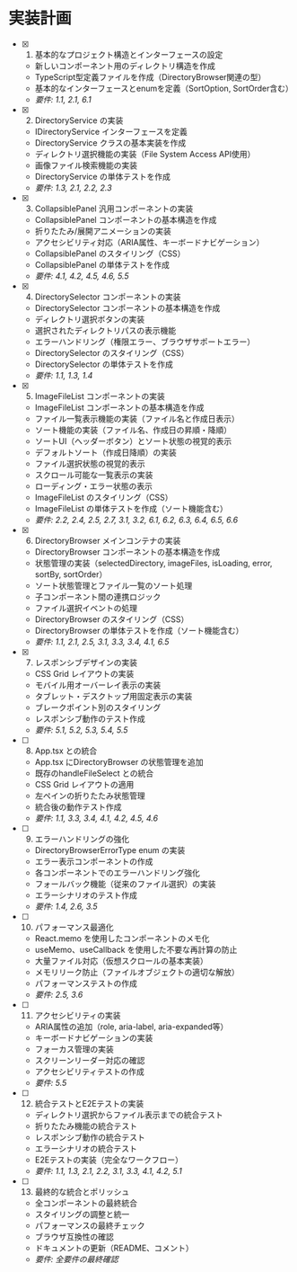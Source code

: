 # 実装計画

- [x] 1. 基本的なプロジェクト構造とインターフェースの設定





  - 新しいコンポーネント用のディレクトリ構造を作成
  - TypeScript型定義ファイルを作成（DirectoryBrowser関連の型）
  - 基本的なインターフェースとenumを定義（SortOption, SortOrder含む）
  - _要件: 1.1, 2.1, 6.1_

- [x] 2. DirectoryService の実装





  - IDirectoryService インターフェースを定義
  - DirectoryService クラスの基本実装を作成
  - ディレクトリ選択機能の実装（File System Access API使用）
  - 画像ファイル検索機能の実装
  - DirectoryService の単体テストを作成
  - _要件: 1.3, 2.1, 2.2, 2.3_

- [x] 3. CollapsiblePanel 汎用コンポーネントの実装





  - CollapsiblePanel コンポーネントの基本構造を作成
  - 折りたたみ/展開アニメーションの実装
  - アクセシビリティ対応（ARIA属性、キーボードナビゲーション）
  - CollapsiblePanel のスタイリング（CSS）
  - CollapsiblePanel の単体テストを作成
  - _要件: 4.1, 4.2, 4.5, 4.6, 5.5_

- [x] 4. DirectorySelector コンポーネントの実装





  - DirectorySelector コンポーネントの基本構造を作成
  - ディレクトリ選択ボタンの実装
  - 選択されたディレクトリパスの表示機能
  - エラーハンドリング（権限エラー、ブラウザサポートエラー）
  - DirectorySelector のスタイリング（CSS）
  - DirectorySelector の単体テストを作成
  - _要件: 1.1, 1.3, 1.4_

- [x] 5. ImageFileList コンポーネントの実装





  - ImageFileList コンポーネントの基本構造を作成
  - ファイル一覧表示機能の実装（ファイル名と作成日表示）
  - ソート機能の実装（ファイル名、作成日の昇順・降順）
  - ソートUI（ヘッダーボタン）とソート状態の視覚的表示
  - デフォルトソート（作成日降順）の実装
  - ファイル選択状態の視覚的表示
  - スクロール可能な一覧表示の実装
  - ローディング・エラー状態の表示
  - ImageFileList のスタイリング（CSS）
  - ImageFileList の単体テストを作成（ソート機能含む）
  - _要件: 2.2, 2.4, 2.5, 2.7, 3.1, 3.2, 6.1, 6.2, 6.3, 6.4, 6.5, 6.6_

- [x] 6. DirectoryBrowser メインコンテナの実装





  - DirectoryBrowser コンポーネントの基本構造を作成
  - 状態管理の実装（selectedDirectory, imageFiles, isLoading, error, sortBy, sortOrder）
  - ソート状態管理とファイル一覧のソート処理
  - 子コンポーネント間の連携ロジック
  - ファイル選択イベントの処理
  - DirectoryBrowser のスタイリング（CSS）
  - DirectoryBrowser の単体テストを作成（ソート機能含む）
  - _要件: 1.1, 2.1, 2.5, 3.1, 3.3, 3.4, 4.1, 6.5_

- [x] 7. レスポンシブデザインの実装





  - CSS Grid レイアウトの実装
  - モバイル用オーバーレイ表示の実装
  - タブレット・デスクトップ用固定表示の実装
  - ブレークポイント別のスタイリング
  - レスポンシブ動作のテスト作成
  - _要件: 5.1, 5.2, 5.3, 5.4, 5.5_

- [ ] 8. App.tsx との統合
  - App.tsx にDirectoryBrowser の状態管理を追加
  - 既存のhandleFileSelect との統合
  - CSS Grid レイアウトの適用
  - 左ペインの折りたたみ状態管理
  - 統合後の動作テスト作成
  - _要件: 1.1, 3.3, 3.4, 4.1, 4.2, 4.5, 4.6_

- [ ] 9. エラーハンドリングの強化
  - DirectoryBrowserErrorType enum の実装
  - エラー表示コンポーネントの作成
  - 各コンポーネントでのエラーハンドリング強化
  - フォールバック機能（従来のファイル選択）の実装
  - エラーシナリオのテスト作成
  - _要件: 1.4, 2.6, 3.5_

- [ ] 10. パフォーマンス最適化
  - React.memo を使用したコンポーネントのメモ化
  - useMemo、useCallback を使用した不要な再計算の防止
  - 大量ファイル対応（仮想スクロールの基本実装）
  - メモリリーク防止（ファイルオブジェクトの適切な解放）
  - パフォーマンステストの作成
  - _要件: 2.5, 3.6_

- [ ] 11. アクセシビリティの実装
  - ARIA属性の追加（role, aria-label, aria-expanded等）
  - キーボードナビゲーションの実装
  - フォーカス管理の実装
  - スクリーンリーダー対応の確認
  - アクセシビリティテストの作成
  - _要件: 5.5_

- [ ] 12. 統合テストとE2Eテストの実装
  - ディレクトリ選択からファイル表示までの統合テスト
  - 折りたたみ機能の統合テスト
  - レスポンシブ動作の統合テスト
  - エラーシナリオの統合テスト
  - E2Eテストの実装（完全なワークフロー）
  - _要件: 1.1, 1.3, 2.1, 2.2, 3.1, 3.3, 4.1, 4.2, 5.1_

- [ ] 13. 最終的な統合とポリッシュ
  - 全コンポーネントの最終統合
  - スタイリングの調整と統一
  - パフォーマンスの最終チェック
  - ブラウザ互換性の確認
  - ドキュメントの更新（README、コメント）
  - _要件: 全要件の最終確認_